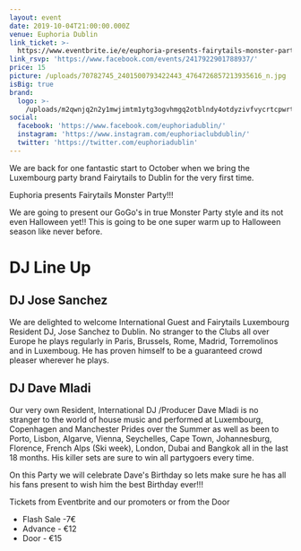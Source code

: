 ```yaml
---
layout: event
date: 2019-10-04T21:00:00.000Z
venue: Euphoria Dublin
link_ticket: >-
  https://www.eventbrite.ie/e/euphoria-presents-fairytails-monster-party-tickets-73885440341
link_rsvp: 'https://www.facebook.com/events/2417922901788937/'
price: 15
picture: /uploads/70782745_2401500793422443_4764726857213935616_n.jpg
isBig: true
brand:
  logo: >-
    /uploads/m2qwnjq2n2y1mwjimtm1ytg3ogvhmgq2otblndy4otdyzivfvycrtcpwrt1sgfilahr0cdovl21lzglhlmfkc2ltzy5jb20vytu1mguxmtrinzu5nzjimjk2yjhmogrkogqynwm5mzg5zdhkyzhjodcxntblywjiogjkzdlhntc5mjg2mwzknc5qcgd8fhx8fhw0odb4mti3fgh0dha6ly93d3cuywr2zxj0cy5pzs9zdgf0.jpg
social:
  facebook: 'https://www.facebook.com/euphoriadublin/'
  instagram: 'https://www.instagram.com/euphoriaclubdublin/'
  twitter: 'https://twitter.com/euphoriadublin'
---
```

We are back for one fantastic start to October when we bring the Luxembourg party brand Fairytails to Dublin for the very first time.

Euphoria presents Fairytails Monster Party!!!

We are going to present our GoGo's  in true Monster Party style and its not even Halloween yet!!  This is going to be one super warm up to  Halloween season like never before.

# DJ Line Up

## DJ Jose Sanchez

We are delighted to welcome International Guest and Fairytails Luxembourg Resident DJ, Jose Sanchez to Dublin. No stranger to the Clubs all over Europe he plays regularly in Paris, Brussels, Rome, Madrid, Torremolinos and in Luxemboug. He has proven himself to be a guaranteed crowd pleaser wherever he plays.

## DJ Dave Mladi

Our very own Resident, International DJ /Producer Dave Mladi is no stranger to the world of house music and performed at Luxembourg, Copenhagen and Manchester Prides over the Summer as well as been to Porto, Lisbon, Algarve, Vienna, Seychelles, Cape Town, Johannesburg, Florence, French Alps (Ski week), London, Dubai and Bangkok all in the last 18 months. His killer sets are sure to win all partygoers every time. 



On this Party we will celebrate Dave's Birthday so lets make sure he has all his fans present to wish him the best Birthday ever!!! 



Tickets from Eventbrite and our promoters or from the Door

* Flash Sale  -7€
* Advance - €12 
* Door - €15
